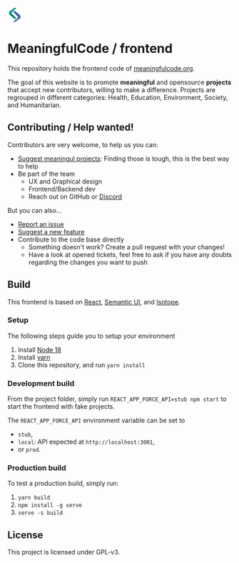 ![Meaningfulcode Logo](public/favicon-32x32.png)

# MeaningfulCode / frontend

This repository holds the frontend code of [meaningfulcode.org](https://meaningfulcode.org).

The goal of this website is to promote **meaningful** and opensource **projects** that accept new contributors, willing to make a difference. Projects are regrouped in different categories: Health, Education, Environment, Society, and Humanitarian.

## Contributing / Help wanted!

Contributors are very welcome, to help us you can:

- [Suggest meaningul projects](https://github.com/Meaningful-Code/meaningfulcode-frontend/issues/new?assignees=&labels=meaningful+project&template=meaningful_project.md&title=Meaningful+project%3A+): Finding those is tough, this is the best way to help
- Be part of the team
  - UX and Graphical design
  - Frontend/Backend dev
  - Reach out on GitHub or [Discord](https://discord.gg/KPAm7wd7fJ)

But you can also...

- [Report an issue](https://github.com/Meaningful-Code/meaningfulcode-frontend/issues/new?assignees=&labels=bug&template=bug_report.md&title=Bug%3A+)
- [Suggest a new feature](https://github.com/Meaningful-Code/meaningfulcode-frontend/issues/new?assignees=&labels=enhancement&template=feature_request.md&title=Feature%3A+)
- Contribute to the code base directly
  - Something doesn't work? Create a pull request with your changes!
  - Have a look at opened tickets, feel free to ask if you have any doubts regarding the changes you want to push

## Build

This frontend is based on [React](https://reactjs.org/), [Semantic UI](https://react.semantic-ui.com/), and [Isotope](https://isotope.metafizzy.co/).

### Setup

The following steps guide you to setup your environment

1. Install [Node 18](https://nodejs.org/en/download/package-manager/)
1. Install [yarn](https://classic.yarnpkg.com/lang/en/docs/install)
1. Clone this repository, and run `yarn install`

### Development build

From the project folder, simply run `REACT_APP_FORCE_API=stub npm start` to start the frontend with fake projects.

The `REACT_APP_FORCE_API` environment variable can be set to

- `stub`,
- `local`: API expected at `http://localhost:3001`,
- or `prod`.

### Production build

To test a production build, simply run:

1. `yarn build`
1. `npm install -g serve`
1. `serve -s build`

## License

This project is licensed under GPL-v3.
